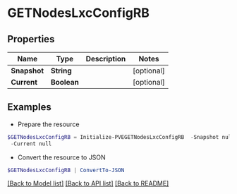 # GETNodesLxcConfigRB
## Properties

Name | Type | Description | Notes
------------ | ------------- | ------------- | -------------
**Snapshot** | **String** |  | [optional] 
**Current** | **Boolean** |  | [optional] 

## Examples

- Prepare the resource
```powershell
$GETNodesLxcConfigRB = Initialize-PVEGETNodesLxcConfigRB  -Snapshot null `
 -Current null
```

- Convert the resource to JSON
```powershell
$GETNodesLxcConfigRB | ConvertTo-JSON
```

[[Back to Model list]](../README.md#documentation-for-models) [[Back to API list]](../README.md#documentation-for-api-endpoints) [[Back to README]](../README.md)

